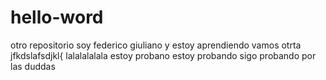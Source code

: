 # hello-word
otro repositorio
soy federico giuliano y estoy aprendiendo
vamos otrta jfkdslafsdjkl{ 
lalalalalala
estoy probano 
estoy probando
sigo probando por las duddas

